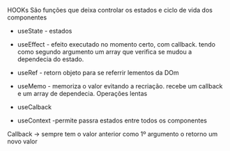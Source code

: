 HOOKs
São funções que deixa controlar os estados e ciclo de vida dos componentes 

* useState - estados
* useEffect - efeito executado no momento certo, com callback. tendo como segundo argumento um array que verifica se mudou a dependecia do estado.

* useRef - retorn objeto para se referrir lementos da DOm
* useMemo - memoriza o valor evitando a recriação. recebe um callback e um array de dependecia. Operações lentas
* useCalback
* useContext -permite passra estados entre todos os componentes


Callback -> sempre tem o valor anterior como 1º argumento o retorno um novo valor


